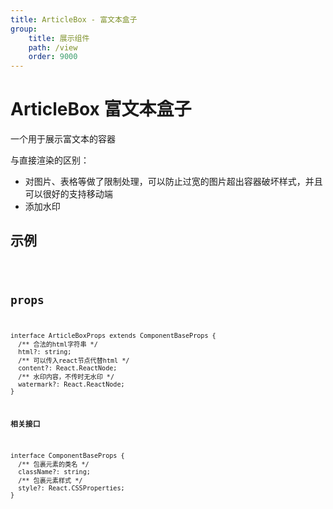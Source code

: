 ```yaml
---
title: ArticleBox - 富文本盒子
group:
    title: 展示组件
    path: /view
    order: 9000
---
```


# ArticleBox 富文本盒子

一个用于展示富文本的容器

与直接渲染的区别：
* 对图片、表格等做了限制处理，可以防止过宽的图片超出容器破坏样式，并且可以很好的支持移动端
* 添加水印

## 示例
<code src="./article-box-demo.tsx" />


## props
```tsx | pure
interface ArticleBoxProps extends ComponentBaseProps {
  /** 合法的html字符串 */
  html?: string;
  /** 可以传入react节点代替html */
  content?: React.ReactNode;
  /** 水印内容，不传时无水印 */
  watermark?: React.ReactNode;
}
```

**相关接口**
```tsx | pure
interface ComponentBaseProps {
  /** 包裹元素的类名 */
  className?: string;
  /** 包裹元素样式 */
  style?: React.CSSProperties;
}
```










